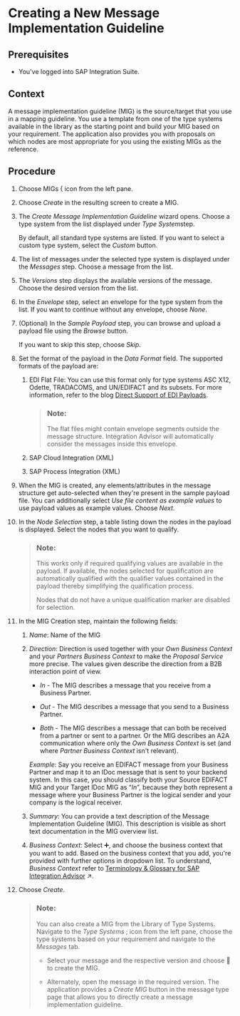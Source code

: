 <!-- loiob894de00d93f4f58bfe5fb6ae9d35430 -->

<link rel="stylesheet" type="text/css" href="../css/sap-icons.css"/>

# Creating a New Message Implementation Guideline



<a name="loiob894de00d93f4f58bfe5fb6ae9d35430__prereq_z41_qfr_gcb"/>

## Prerequisites

-   You've logged into SAP Integration Suite.



## Context

A message implementation guideline \(MIG\) is the source/target that you use in a mapping guideline. You use a template from one of the type systems available in the library as the starting point and build your MIG based on your requirement. The application also provides you with proposals on which nodes are most appropriate for you using the existing MIGs as the reference.



## Procedure

1.  Choose MIGs <span class="SAP-icons-V5"></span> icon from the left pane.

2.  Choose *Create* in the resulting screen to create a MIG.

3.  The *Create Message Implementation Guideline* wizard opens. Choose a type system from the list displayed under *Type System*step.

    By default, all standard type systems are listed. If you want to select a custom type system, select the *Custom* button.

4.  The list of messages under the selected type system is displayed under the *Messages* step. Choose a message from the list.

5.  The *Versions* step displays the available versions of the message. Choose the desired version from the list.

6.  In the *Envelope* step, select an envelope for the type system from the list. If you want to continue without any envelope, choose *None*.

7.  \(Optional\) In the *Sample Payload* step, you can browse and upload a payload file using the *Browse* button.

    If you want to skip this step, choose *Skip*.

8.  Set the format of the payload in the *Data Format* field. The supported formats of the payload are:

    1.  EDI Flat File: You can use this format only for type systems ASC X12, Odette, TRADACOMS, and UN/EDIFACT and its subsets. For more information, refer to the blog [Direct Support of EDI Payloads](https://community.sap.com/t5/technology-blogs-by-sap/integration-advisor-direct-support-of-edi-payloads/ba-p/13779418).

        > ### Note:  
        > The flat files might contain envelope segments outside the message structure. Integration Advisor will automatically consider the messages inside this envelope.

    2.  SAP Cloud Integration \(XML\)

    3.  SAP Process Integration \(XML\)


9.  When the MIG is created, any elements/attributes in the message structure get auto-selected when they're present in the sample payload file. You can additionally select *Use file content as example values* to use payload values as example values. Choose *Next*.

10. In the *Node Selection* step, a table listing down the nodes in the payload is displayed. Select the nodes that you want to qualify.

    > ### Note:  
    > This works only if required qualifying values are available in the payload. If available, the nodes selected for qualification are automatically qualified with the qualifier values contained in the payload thereby simplifying the qualification process.
    > 
    > Nodes that do not have a unique qualification marker are disabled for selection.

11. In the MIG Creation step, maintain the following fields:

    1.  *Name*: Name of the MIG

    2.  *Direction*: Direction is used together with your *Own Business Context* and your *Partners Business Context* to make the *Proposal Service* more precise. The values given describe the direction from a B2B interaction point of view.

        -   *In* - The MIG describes a message that you receive from a Business Partner.

        -   *Out* - The MIG describes a message that you send to a Business Partner.
        -   *Both* - The MIG describes a message that can both be received from a partner or sent to a partner. Or the MIG describes an A2A communication where only the *Own Business Context* is set \(and where *Partner Business Context* isn't relevant\).

        *Example*: Say you receive an EDIFACT message from your Business Partner and map it to an IDoc message that is sent to your backend system. In this case, you should classify both your Source EDIFACT MIG and your Target IDoc MIG as “*In*”, because they both represent a message where your Business Partner is the logical sender and your company is the logical receiver.

    3.  *Summary*: You can provide a text description of the Message Implementation Guideline \(MIG\). This description is visible as short text documentation in the MIG overview list.

    4.  *Business Context*: Select :heavy_plus_sign:, and choose the business context that you want to add. Based on the business context that you add, you're provided with further options in dropdown list. To understand, *Business Context* refer to [Terminology & Glossary for SAP Integration Advisor](https://help.sap.com/viewer/368c481cd6954bdfa5d0435479fd4eaf/Cloud/en-US/9c221b48799a4ce59367b0e3367f5a8f.html "") :arrow_upper_right:.


12. Choose *Create*.

    > ### Note:  
    > You can also create a MIG from the Library of Type Systems. Navigate to the *Type Systems* <span class="SAP-icons-V5"></span> icon from the left pane, choose the type systems based on your requirement and navigate to the *Messages* tab.
    > 
    > -   Select your message and the respective version and choose <span class="SAP-icons-V5"></span> to create the MIG.
    > 
    > -   Alternately, open the message in the required version. The application provides a *Create MIG* button in the message type page that allows you to directly create a message implementation guideline.


